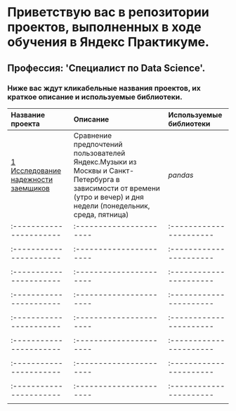 # Приветствую вас в репозитории проектов, выполненных в ходе обучения в Яндекс Практикуме.
## Профессия: 'Специалист по Data Science'.

### Ниже вас ждут кликабельные названия проектов, их краткое описание и используемые библиотеки.

| Название проекта | Описание | Используемые библиотеки | 
| :---------------------- | :---------------------- | :---------------------- |
| [1 Исследование надежности заемщиков](1_Исследование_надежности_заемщиков) | Сравнение предпочтений пользователей Яндекс.Музыки из Москвы и Санкт-Петербурга в зависимости от времени (утро и вечер) и дня недели (понедельник, среда, пятница)| *pandas* |
| :---------------------- | :---------------------- | :---------------------- |
|  |  |  |
| :---------------------- | :---------------------- | :---------------------- |
|  |  |  |
| :---------------------- | :---------------------- | :---------------------- |
|  |  |  |
| :---------------------- | :---------------------- | :---------------------- |
|  |  |  |
| :---------------------- | :---------------------- | :---------------------- |
|  |  |  |
| :---------------------- | :---------------------- | :---------------------- |
|  |  |  |
| :---------------------- | :---------------------- | :---------------------- |
|  |  |  |
| :---------------------- | :---------------------- | :---------------------- |
|  |  |  |
